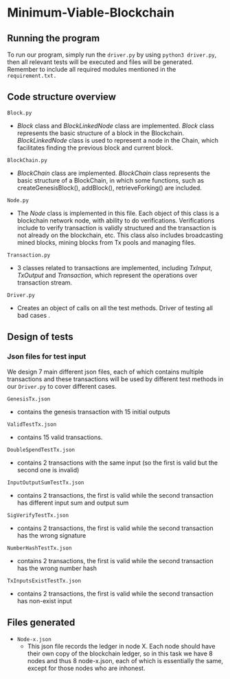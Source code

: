 # Minimum-Viable-Blockchain

## Running the program
To run our program, simply run the `driver.py` by using `python3 driver.py`, then all relevant tests will be executed and files will be generated. Remember to include all required modules mentioned in the `requirement.txt.`


## Code structure overview

`Block.py`

- *Block* class and *BlockLinkedNode* class are implemented. *Block* class represents the basic structure of a block in the Blockchain. *BlockLinkedNode* class is used to represent a node in the Chain, which facilitates finding the previous block and current block.


`BlockChain.py`

- *BlockChain* class are implemented. *BlockChain* class represents the basic structure of a BlockChain, in which some functions, such as createGenesisBlock(), addBlock(), retrieveForking() are included.

`Node.py`

- The *Node* class is implemented in this file. Each object of this class is a blockchain network node,  with ability to do verifications. Verifications include to verify transaction is validly structured and the transaction is not already on the blockchain, etc. This class also includes broadcasting mined blocks, mining blocks from Tx pools and managing files.

`Transaction.py`

- 3 classes related to transactions are implemented, including *TxInput*, *TxOutput* and *Transaction*, which represent the operations over transaction stream.

`Driver.py`

- Creates an object of calls on all the test methods. Driver of testing all bad cases .


## Design of tests

### Json files for test input
We design 7 main different json files, each of which contains multiple transactions and these transactions will be used by different test methods in our `Driver.py` to cover different cases.

`GenesisTx.json`

- contains the genesis transaction with 15 initial outputs

`ValidTestTx.json`

- contains 15 valid transactions.

`DoubleSpendTestTx.json`

- contains 2 transactions with the same input (so the first is valid but the second one is invalid)

`InputOutputSumTestTx.json`

- contains 2 transactions, the first is valid while the second transaction has different input sum and output sum

`SigVerifyTestTx.json`

- contains 2 transactions, the first is valid while the second transaction has the wrong signature  

`NumberHashTestTx.json`

- contains 2 transactions, the first is valid while the second transaction has the wrong number hash

`TxInputsExistTestTx.json`

- contains 2 transactions, the first is valid while the second transaction has non-exist input  


## Files generated
- `Node-x.json`
    - This json file records the ledger in node X. Each node should have their own copy of the blockchain ledger, so in this task we have 8 nodes and thus 8 node-x.json, each of which is essentially the same, except for those nodes who are inhonest.

